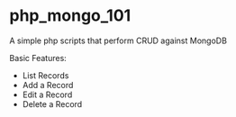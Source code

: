 php_mongo_101
=============

A simple php scripts that perform CRUD against MongoDB

Basic Features:
* List Records
* Add a Record
* Edit a Record
* Delete a Record
